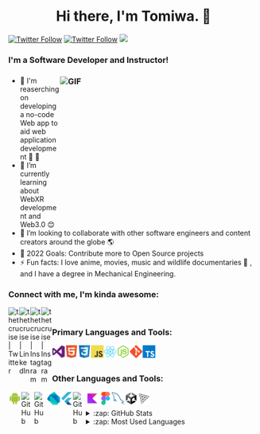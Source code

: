 
<h1 align="center">
 Hi there, I'm Tomiwa. 👋 
</h1>

[![Twitter Follow](https://img.shields.io/badge/LinkedIn_@tomiwa_Folorunso-0077B5?style=for-the-badge&logo=linkedin&logoColor=white)](https://www.linkedin.com/in/tomiwa-folorunso-42340518b)
[![Twitter Follow](https://img.shields.io/twitter/follow/tomiwamike?color=1DA1F2&logo=twitter&style=for-the-badge)](https://twitter.com/tomiwamike)
![](https://komarev.com/ghpvc/?username=tommichaels&style=for-the-badge)

###           I'm a Software Developer and Instructor!
### <img align="right" alt="GIF" src="https://media.giphy.com/media/dWesBcTLavkZuG35MI/giphy.gif" width="400" height="300" />


- 🔭 I'm reaserching on developing a no-code Web app to aid web application development 🤖 💱
- 🌱 I’m currently learning about WebXR development and Web3.0 😊
- 👯 I’m looking to collaborate with other software engineers and content creators around the globe 🌎
- 🥅 2022 Goals: Contribute more to Open Source projects
- ⚡ Fun facts: I love anime, movies, music and wildlife documentaries 🧐 , and I have a degree in Mechanical Engineering.

### Connect with me, I'm kinda awesome:

[<img align="left" alt="thetcruise | Twitter" width="22px" src="https://cdn.jsdelivr.net/npm/simple-icons@v3/icons/twitter.svg" />][twitter]
[<img align="left" alt="thetcruise | LinkedIn" width="22px" src="https://cdn.jsdelivr.net/npm/simple-icons@v3/icons/linkedin.svg" />][linkedin]
[<img align="left" alt="thetcruise | Instagram" width="22px" src="https://cdn.jsdelivr.net/npm/simple-icons@v3/icons/instagram.svg" />][instagram]
[<img align="left" alt="thetcruise | Instagram" width="22px" src="https://cdn.jsdelivr.net/npm/simple-icons@3.13.0/icons/gmail.svg" />][gmail]


<br />

### Primary Languages and Tools:

<img align="left" alt="Visual Studio Code" width="26px" src="https://github.com/devicons/devicon/blob/master/icons/visualstudio/visualstudio-plain.svg" />
<img align="left" alt="HTML5" width="26px" src="https://github.com/devicons/devicon/blob/master/icons/html5/html5-original.svg" />
<img align="left" alt="CSS3" width="26px" src="https://github.com/devicons/devicon/blob/master/icons/css3/css3-original.svg" />
<img align="left" alt="JavaScript" width="26px" src="https://github.com/devicons/devicon/blob/master/icons/javascript/javascript-original.svg" />
<img align="left" alt="React" width="26px" src="https://github.com/devicons/devicon/blob/master/icons/react/react-original.svg" />
<img align="left" alt="Node.js" width="26px" src="https://github.com/devicons/devicon/blob/master/icons/nodejs/nodejs-original.svg" />
<img align="left" alt="Git" width="26px" src="https://github.com/devicons/devicon/blob/master/icons/git/git-original.svg" />
<img align="left" alt="GitHub" width="26px" src="https://github.com/devicons/devicon/blob/master/icons/typescript/typescript-original.svg" />



<br />
<br />

### Other Languages and Tools:

<img align="left" alt="GitHub" width="26px" src="https://github.com/devicons/devicon/blob/master/icons/android/android-original.svg" />
<img align="left" alt="GitHub" width="26px" src="https://raw.githubusercontent.com/jmnote/z-icons/master/svg/c.svg" />
<img align="left" alt="GitHub" width="26px" src="https://raw.githubusercontent.com/jmnote/z-icons/master/svg/csharp.svg" />
<img align="left" alt="GitHub" width="26px" src="https://github.com/devicons/devicon/blob/master/icons/dart/dart-original.svg" />
<img align="left" alt="GitHub" width="26px" src="https://github.com/devicons/devicon/blob/master/icons/flutter/flutter-original.svg" />
<img align="left" alt="GitHub" width="26px" src="https://raw.githubusercontent.com/jmnote/z-icons/master/svg/java.svg" />
<img align="left" alt="GitHub" width="26px" src="https://github.com/devicons/devicon/blob/master/icons/kotlin/kotlin-original.svg" />
<img align="left" alt="GitHub" width="26px" src="https://github.com/devicons/devicon/blob/master/icons/figma/figma-original.svg" />
<img align="left" alt="MySQL" width="26px" src="https://github.com/devicons/devicon/blob/master/icons/mysql/mysql-original.svg" />
<img align="left" alt="GitHub" width="26px" src="https://github.com/devicons/devicon/blob/master/icons/unity/unity-original.svg" />
<img align="left" alt="GitHub" width="26px" src="https://github.com/devicons/devicon/blob/master/icons/threejs/threejs-original.svg" />

<br />
<br />

<details>
  <summary>:zap: GitHub Stats</summary>
 
<!-- ![Tomiwa's GitHub stats](https://github-readme-stats.vercel.app/api?username=tommichaels&&show_icons=true&title_color=ffffff&icon_color=d2d2d2&text_color=daf7dc&bg_color=848486) -->
 
 [![GitHub Streak](https://streak-stats.demolab.com/?user=tommichaels)](https://git.io/streak-stats)

</details>

<details>
 
  <summary>:zap: Most Used Languages</summary>
 
<!--  [![Tomiwa's Top Langs](https://github-readme-stats.vercel.app/api/top-langs/?username=tommichaels&layout=compact)](https://github.com/tommichaels/github-readme-stats) -->
  [![Top Langs](https://github-readme-stats.vercel.app/api/top-langs/?username=tommichaels&layout=compact)](https://github.com/tommichaels/github-readme-stats)

</details>

[twitter]: https://twitter.com/tomiwamike
[instagram]: https://www.instagram.com/thetcruise/
[linkedin]: https://www.linkedin.com/in/tomiwa-folorunso-42340518b
[gmail]: https://www.tomiwafolorunso1@gmail.com
